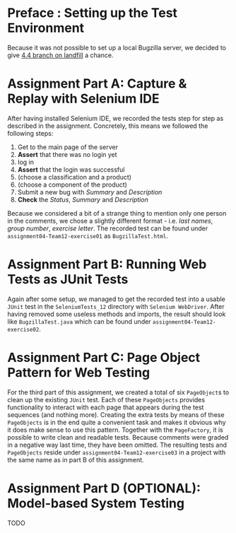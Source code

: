 # Preface : Setting up the Test Environment

Because it was not possible to set up a local Bugzilla server, we decided to give [4.4 branch on landfill](https://landfill.bugzilla.org/bugzilla-4.4-branch/) a chance.

# Assignment Part A: Capture & Replay with Selenium IDE

After having installed Selenium IDE, we recorded the tests step for step as described in the assignment. Concretely, this means we followed the following steps:

  1. Get to the main page of the server
  2. **Assert** that there was no login yet
  3. log in
  4. **Assert** that the login was successful
  5. (choose a classification and a product)
  6. (choose a component of the product)
  7. Submit a new bug with *Summary* and *Description*
  8. **Check** the *Status*, *Summary* and *Description*

Because we considered a bit of a strange thing to mention only one person in the comments, we chose a slightly different format - i.e. *last names*, *group number*, *exercise letter*. The recorded test can be found under `assignment04-Team12-exercise01` as `BugzillaTest.html`.

# Assignment Part B: Running Web Tests as JUnit Tests

Again after some setup, we managed to get the recorded test into a usable `JUnit` test in the `SeleniumTests_12` directory with `Selenium WebDriver`. After having removed some useless methods and imports, the result should look like `BugzillaTest.java` which can be found under `assignment04-Team12-exercise02`.

# Assignment Part C: Page Object Pattern for Web Testing

For the third part of this assignment, we created a total of six `PageObject`s to clean up the existing `JUnit` test. Each of these `PageObjects` provides functionality to interact with each page that appears during the test sequences (and nothing more). Creating the extra tests by means of these `PageObjects` is in the end quite a convenient task and makes it obvious why it does make sense to use this pattern. Together with the `PageFactory`, it is possible to write clean and readable tests. Because comments were graded in a negative way last time, they have been omitted. The resulting tests and `PageObjects` reside under `assignment04-Team12-exercise03` in a project with the same name as in part B of this assignment.

# Assignment Part D (OPTIONAL): Model-based System Testing

TODO
